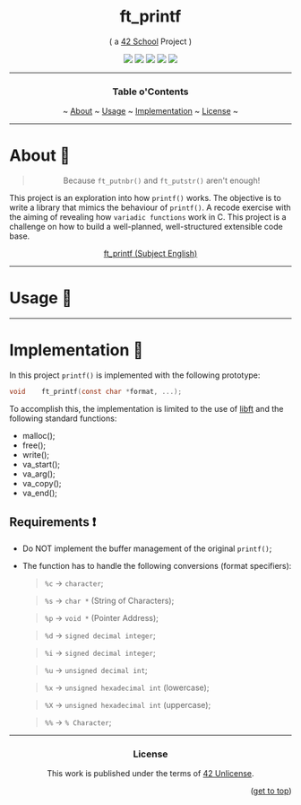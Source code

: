 <a name="readme-top"></a>
<div align="center">

# ft_printf

( a [42 School](https://github.com/42School) Project )


<p>
    <img src="https://img.shields.io/badge/score-...%20%2F%20100-success?style=for-the-badge" />
    <img src="https://img.shields.io/github/repo-size/PedroZappa/ft_printf?style=for-the-badge&logo=github">
    <img src="https://img.shields.io/github/languages/count/PedroZappa/ft_printf?style=for-the-badge&logo=" />
    <img src="https://img.shields.io/github/languages/top/PedroZappa/ft_printf?style=for-the-badge" />
    <img src="https://img.shields.io/github/last-commit/PedroZappa/ft_printf?style=for-the-badge" />
</p>

___

<h3>Table o'Contents</h3>
<p>
    ~
    <a href="#about">About</a> ~
    <a href="#usage">Usage</a> ~
    <a href="#implementation">Implementation</a> ~
    <a href="#license">License</a> ~
</p>
<div/>

___

<div align="left">

# About :pushpin:

</div>

<div align=center>

> Because `ft_putnbr()` and `ft_putstr()` aren't enough!

<div align="left">

This project is an exploration into how `printf()` works. The objective is to write a library that mimics the behaviour of `printf()`. A recode exercise with the aiming of revealing how `variadic functions` work in C. This project is a challenge on how to build a well-planned, well-structured extensible code base.

</div>

[ft_printf (Subject English)](/libft.en.subject.pdf)

___

<div align="left">

# Usage :checkered_flag:

</div>

____

<div align="left">

# Implementation :scroll:

In this project `printf()` is implemented with the following prototype:

```c
void	ft_printf(const char *format, ...);
```

To accomplish this, the implementation is limited to the use of [libft](https://github.com/PedroZappa/libft) and the following standard functions:

- malloc();
- free();
- write();
- va_start();
- va_arg();
- va_copy();
- va_end();

## Requirements :exclamation:

- Do NOT implement the buffer management of the original `printf()`;
- The function has to handle the following conversions (format specifiers):

    > `%c` → `character`;

    > `%s` → `char *` (String of Characters);

    > `%p` → `void *` (Pointer Address);
    
    > `%d` → `signed decimal integer`;
    
    > `%i` → `signed decimal integer`;
        
    > `%u` → `unsigned decimal int`;
    
    > `%x` → `unsigned hexadecimal int` (lowercase);
    
    > `%X` → `unsigned hexadecimal int` (uppercase);

    > `%%` → `% Character`;


</div>




___

### License

This work is published under the terms of <a href="https://github.com/PedroZappa/libft/blob/master/LICENSE">42 Unlicense</a>.

<p align="right">(<a href="#readme-top">get to top</a>)</p>
